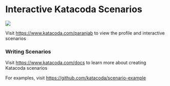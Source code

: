 # Interactive Katacoda Scenarios

[![](http://shields.katacoda.com/katacoda/paranjab/count.svg)](https://www.katacoda.com/paranjab "Get your profile on Katacoda.com")

Visit https://www.katacoda.com/paranjab to view the profile and interactive scenarios

### Writing Scenarios
Visit https://www.katacoda.com/docs to learn more about creating Katacoda scenarios

For examples, visit https://github.com/katacoda/scenario-example
